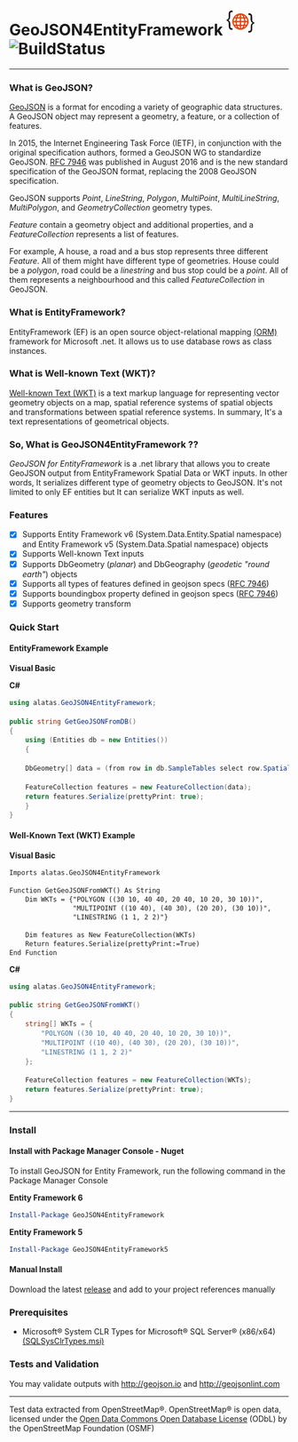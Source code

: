 # GeoJSON4EntityFramework ![Logo](https://raw.githubusercontent.com/alatas/GeoJSON4EntityFramework/master/geojson.png) ![BuildStatus](https://sukru.visualstudio.com/_apis/public/build/definitions/ef35124c-d2ad-4375-9c78-8862c095207b/1/badge) 
___

### What is GeoJSON?
[GeoJSON](http://geojson.org/) is a format for encoding a variety of geographic data structures. A GeoJSON object may represent a geometry, a feature, or a collection of features. 

In 2015, the Internet Engineering Task Force (IETF), in conjunction with the original specification authors, formed a GeoJSON WG to standardize GeoJSON. [RFC 7946](https://tools.ietf.org/html/rfc7946) was published in August 2016 and is the new standard specification of the GeoJSON format, replacing the 2008 GeoJSON specification.

GeoJSON supports _Point_, _LineString_, _Polygon_, _MultiPoint_, _MultiLineString_, _MultiPolygon_, and _GeometryCollection_ geometry types. 

_Feature_ contain a geometry object and additional properties, and a _FeatureCollection_ represents a list of features. 

For example, A house, a road and a bus stop represents three different _Feature_. All of them might have different type of geometries. House could be a _polygon_, road could be a _linestring_ and bus stop could be a _point_. All of them represents a neighbourhood and this called _FeatureCollection_ in GeoJSON.

### What is EntityFramework?
EntityFramework (EF) is an open source object-relational mapping [(ORM)](https://en.wikipedia.org/wiki/Object-relational_mapping) framework for Microsoft .net. It allows us to use database rows as class instances.

### What is Well-known Text (WKT)?
[Well-known Text (WKT)](https://en.wikipedia.org/wiki/Well-known_text) is a text markup language for representing vector geometry objects on a map, spatial reference systems of spatial objects and transformations between spatial reference systems. In summary, It's a text representations of geometrical objects.

### So, What is GeoJSON4EntityFramework ??
_GeoJSON for EntityFramework_ is a .net library that allows you to create GeoJSON output from EntityFramework Spatial Data or WKT inputs. In other words, It serializes different type of geometry objects to GeoJSON. It's not limited to only EF entities but It can serialize WKT inputs as well.

### Features
- [x] Supports Entity Framework v6 (System.Data.Entity.Spatial namespace) and Entity Framework v5 (System.Data.Spatial namespace) objects
- [x] Supports Well-known Text inputs
- [x] Supports DbGeometry (*planar*) and DbGeography (*geodetic "round earth"*) objects
- [x] Supports all types of features defined in geojson specs ([RFC 7946](https://tools.ietf.org/html/rfc7946))
- [x] Supports boundingbox property defined in geojson specs ([RFC 7946](https://tools.ietf.org/html/rfc7946))
- [x] Supports geometry transform

### Quick Start

#### EntityFramework Example

**Visual Basic**



**C#**
```csharp
using alatas.GeoJSON4EntityFramework;

public string GetGeoJSONFromDB()
{
    using (Entities db = new Entities())
    {

    DbGeometry[] data = (from row in db.SampleTables select row.SpatialData).ToArray();
    
    FeatureCollection features = new FeatureCollection(data);
    return features.Serialize(prettyPrint: true);
    }
}
```

#### Well-Known Text (WKT) Example
**Visual Basic**
```vbnet
Imports alatas.GeoJSON4EntityFramework

Function GetGeoJSONFromWKT() As String
    Dim WKTs = {"POLYGON ((30 10, 40 40, 20 40, 10 20, 30 10))",
                "MULTIPOINT ((10 40), (40 30), (20 20), (30 10))",
                "LINESTRING (1 1, 2 2)"}

    Dim features as New FeatureCollection(WKTs)
    Return features.Serialize(prettyPrint:=True)
End Function
```

**C#**
```csharp
using alatas.GeoJSON4EntityFramework;

public string GetGeoJSONFromWKT()
{
    string[] WKTs = {
        "POLYGON ((30 10, 40 40, 20 40, 10 20, 30 10))",
        "MULTIPOINT ((10 40), (40 30), (20 20), (30 10))",
        "LINESTRING (1 1, 2 2)"
    };

    FeatureCollection features = new FeatureCollection(WKTs);
    return features.Serialize(prettyPrint: true);
}
```
---
### Install
#### Install with Package Manager Console - Nuget
To install GeoJSON for Entity Framework, run the following command in the Package Manager Console

**Entity Framework 6**
```powershell
Install-Package GeoJSON4EntityFramework
```

**Entity Framework 5**
```powershell
Install-Package GeoJSON4EntityFramework5
```



#### Manual Install
Download the latest [release](https://github.com/alatas/GeoJSON4EntityFramework/releases) and add to your project references manually

### Prerequisites
* Microsoft® System CLR Types for Microsoft® SQL Server® (x86/x64) [(SQLSysClrTypes.msi)](https://www.microsoft.com/en-us/download/details.aspx?id=49999)

### Tests and Validation
You may validate outputs with http://geojson.io and http://geojsonlint.com
___
Test data extracted from OpenStreetMap®. OpenStreetMap® is open data, licensed under the [Open Data Commons Open Database License](http://opendatacommons.org/licenses/odbl/) (ODbL) by the OpenStreetMap Foundation (OSMF)
